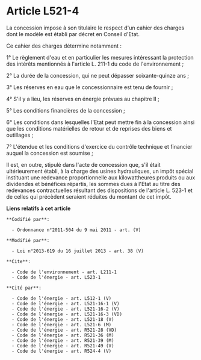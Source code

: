 # Article L521-4

La concession impose à son titulaire le respect d'un cahier des charges dont le modèle est établi par décret en Conseil
d'Etat. 

Ce cahier des charges détermine notamment : 

1° Le règlement d'eau et en particulier les mesures intéressant la protection des intérêts mentionnés à l'article L. 211-1 du
code de l'environnement ; 

2° La durée de la concession, qui ne peut dépasser soixante-quinze ans ; 

3° Les réserves en eau que le concessionnaire est tenu de fournir ; 

4° S'il y a lieu, les réserves en énergie prévues au chapitre II ; 

5° Les conditions financières de la concession ; 

6° Les conditions dans lesquelles l'Etat peut mettre fin à la concession ainsi que les conditions matérielles de retour et de
reprises des biens et outillages ; 

7° L'étendue et les conditions d'exercice du contrôle technique et financier auquel la concession est soumise ; 

Il est, en outre, stipulé dans l'acte de concession que, s'il était ultérieurement établi, à la charge des usines
hydrauliques, un impôt spécial instituant une redevance proportionnelle aux kilowattheures produits ou aux dividendes et
bénéfices répartis, les sommes dues à l'Etat au titre des redevances contractuelles résultant des dispositions de l'article
L. 523-1 et de celles qui précèdent seraient réduites du montant de cet impôt.

**Liens relatifs à cet article**

	**Codifié par**:

	  - Ordonnance n°2011-504 du 9 mai 2011 - art. (V)

	**Modifié par**:

	  - Loi n°2013-619 du 16 juillet 2013 - art. 38 (V)

	**Cite**:

	  - Code de l'environnement - art. L211-1
	  - Code de l'énergie - art. L523-1

	**Cité par**:

	  - Code de l'énergie - art. L512-1 (V)
	  - Code de l'énergie - art. L521-16-1 (V)
	  - Code de l'énergie - art. L521-16-2 (V)
	  - Code de l'énergie - art. L521-16-3 (VD)
	  - Code de l'énergie - art. L521-18 (V)
	  - Code de l'énergie - art. L521-6 (M)
	  - Code de l'énergie - art. R521-28 (VD)
	  - Code de l'énergie - art. R521-36 (M)
	  - Code de l'énergie - art. R521-39 (M)
	  - Code de l'énergie - art. R521-49 (V)
	  - Code de l'énergie - art. R524-4 (V)
